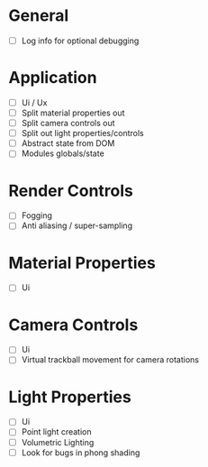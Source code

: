 # General
- [ ] Log info for optional debugging

# Application
- [ ] Ui / Ux
- [ ] Split material properties out
- [ ] Split camera controls out
- [ ] Split out light properties/controls
- [ ] Abstract state from DOM
- [ ] Modules globals/state

# Render Controls
- [ ] Fogging
- [ ] Anti aliasing / super-sampling

# Material Properties
- [ ] Ui

# Camera Controls
- [ ] Ui
- [ ] Virtual trackball movement for camera rotations 

# Light Properties
- [ ] Ui
- [ ] Point light creation
- [ ] Volumetric Lighting
- [ ] Look for bugs in phong shading